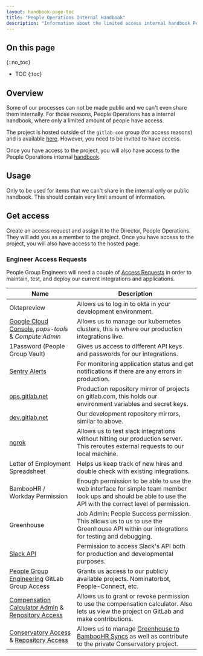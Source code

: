 ```yaml
---
layout: handbook-page-toc
title: "People Operations Internal Handbook"
description: "Information about the limited access internal handbook People Operations has."
---
```


## On this page

{:.no_toc}

- TOC
{:toc}

## Overview
Some of our processes can not be made public and we can't even share them internally. 
For those reasons, People Operations has a internal handbook, where only a limited amount
of people have access.

The project is hosted outside of the `gitlab-com` group (for access reasons) and is available 
[here](https://gitlab.com/gl-people-operations/internal-handbook). However, you need to be 
invited to have access.

Once you have access to the project, you will also have access to the People Operations internal
[handbook](https://gl-people-operations.gitlab.io/internal-handbook/).

## Usage
Only to be used for items that we can't share in the internal only or public handbook. This 
should contain very limit amount of information.

## Get access
Create an access request and assign it to the Director, People Operations. They will add you
as a member to the project. Once you have access to the project, you will also have access 
to the hosted page.

### Engineer Access Requests
People Group Engineers will need a couple of [Access Requests](https://about.gitlab.com/handbook/business-technology/team-member-enablement/onboarding-access-requests/access-requests/) in order to maintain, test, and deploy our current integrations and applications.

| **Name** | **Description** |
|---|---|
| Oktapreview | Allows us to log in to okta in your development environment. |
| [Google Cloud Console](https://console.cloud.google.com/), *pops-tools* & *Compute Admin* | Allows us to manage our kubernetes clusters, this is where our production integrations live. |
| 1Password (People Group Vault) | Gives us access to different API keys and passwords for our integrations. |
| [Sentry Alerts](https://sentry.gitlab.net/) | For monitoring application status and get notifications if there are any errors in production. |
| [ops.gitlab.net](https://ops.gitlab.net) | Production repository mirror of projects on gitlab.com, this holds our environment variables and secret keys. |
| [dev.gitlab.net](https://dev.gitlab.net) | Our development repository mirrors, similar to above. |
| [ngrok](https://dashboard.ngrok.com/) | Allows us to test slack integrations without hitting our production server. This reroutes external requests to our local machine. |
| Letter of Employment Spreadsheet | Helps us keep track of new hires and double check with existing integrations. |
| BambooHR / Workday Permission | Enough permission to be able to use the web interface for simple team member look ups and should be able to use the API with the correct level of permission. |
| Greenhouse | Job Admin: People Success permission. This allows us to us to use the Greenhouse API within our integrations for testing and debugging. |
| [Slack API](https://api.slack.com/apps) | Permission to access Slack's API both for production and developmental purposes. |
| [People Group Engineering](https://gitlab.com/groups/gitlab-com/people-group/peopleops-eng/-/group_members) GitLab Group Access | Grants us access to our publicly available projects. Nominatorbot, People-Connect, etc. |
| [Compensation Calculator Admin](https://comp-calculator.gitlab.net/admin) & [Repository Access](https://gitlab.com/gitlab-com/people-group/peopleops-eng/compensation-calculator/-/project_members) | Allows us to grant or revoke permission to use the compensation calculator. Also lets us view the project on GitLab and make contributions. |
| [Conservatory Access](https://conservatory.gitlab.net/) & [Repository Access](https://gitlab.com/gitlab-com/people-group/peopleops-eng/conservatory/-/project_members) | Allows us to manage [Greenhouse to BambooHR Syncs](https://about.gitlab.com/handbook/people-group/engineering/gh-bhr-sync/) as well as contribute to the private Conservatory project. |
